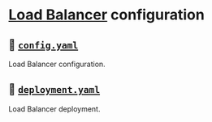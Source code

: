 # [Load Balancer](https://metallb.universe.tf) configuration

## :bookmark_tabs: [`config.yaml`](./config.yaml)

Load Balancer configuration.

## :bookmark_tabs: [`deployment.yaml`](./deployment.yaml)

Load Balancer deployment.
